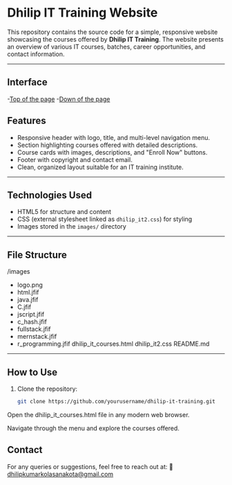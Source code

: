 # Dhilip IT Training Website

This repository contains the source code for a simple, responsive website showcasing the courses offered by **Dhilip IT Training**. The website presents an overview of various IT courses, batches, career opportunities, and contact information.

---

## Interface

   -[Top of the page](screenshots/Top_view.png)
   -[Down of the page](screenshots/Bottom_view.png)
## Features

- Responsive header with logo, title, and multi-level navigation menu.
- Section highlighting courses offered with detailed descriptions.
- Course cards with images, descriptions, and "Enroll Now" buttons.
- Footer with copyright and contact email.
- Clean, organized layout suitable for an IT training institute.

---

## Technologies Used

- HTML5 for structure and content
- CSS (external stylesheet linked as `dhilip_it2.css`) for styling
- Images stored in the `images/` directory

---

## File Structure

/images
- logo.png
- html.jfif
- java.jfif
- C.jfif
- jscript.jfif
- c_hash.jfif
- fullstack.jfif
- mernstack.jfif
- r_programming.jfif
dhilip_it_courses.html
dhilip_it2.css
README.md


---

## How to Use

1. Clone the repository:
   ```bash
   git clone https://github.com/yourusername/dhilip-it-training.git
Open the dhilip_it_courses.html file in any modern web browser.

Navigate through the menu and explore the courses offered.

## Contact
For any queries or suggestions, feel free to reach out at:
📧 dhilipkumarkolasanakota@gmail.com

